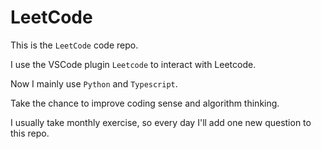 <!--
 * @Description: README File
 * @Version: 1
 * @Author: Taki Guan
 * @Date: 2021-01-02 20:31:01
 * @LastEditors: Taki Guan
 * @LastEditTime: 2021-02-09 08:41:39
-->

# LeetCode

This is the `LeetCode` code repo.

I use the VSCode plugin `Leetcode` to interact with Leetcode.

Now I mainly use `Python` and `Typescript`.

Take the chance to improve coding sense and algorithm thinking.

I usually take monthly exercise, so every day I'll add one new question to this repo.
